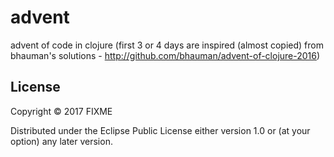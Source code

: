 # advent

advent of code in clojure
(first 3 or 4 days are inspired (almost copied) from bhauman's solutions - http://github.com/bhauman/advent-of-clojure-2016)

## License

Copyright © 2017 FIXME

Distributed under the Eclipse Public License either version 1.0 or (at
your option) any later version.
